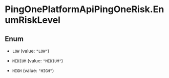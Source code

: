 # PingOnePlatformApiPingOneRisk.EnumRiskLevel

## Enum


* `LOW` (value: `"LOW"`)

* `MEDIUM` (value: `"MEDIUM"`)

* `HIGH` (value: `"HIGH"`)


